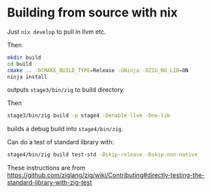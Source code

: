 # Building from source with nix

Just `nix develop` to pull in llvm etc.

Then

```sh
mkdir build
cd build
cmake .. -DCMAKE_BUILD_TYPE=Release -GNinja -DZIG_NO_LIB=ON
ninja install
```

outputs `stage3/bin/zig` to build directory.

Then

```sh
stage3/bin/zig build -p stage4 -Denable-llvm -Dno-lib
```

builds a debug build into `stage4/bin/zig`.

Can do a test of standard library with:

```sh
stage4/bin/zig build test-std -Dskip-release -Dskip-non-native
```

These instructions are from
https://github.com/ziglang/zig/wiki/Contributing#directly-testing-the-standard-library-with-zig-test
